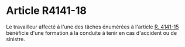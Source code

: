# Article R4141-18

  
Le travailleur affecté à l'une des tâches énumérées à l'article [R. 4141-15][1] bénéficie d'une formation à la conduite à tenir en cas d'accident ou de sinistre.

 [1]: /affichCodeArticle.do?cidTexte=LEGITEXT000006072050&idArticle=LEGIARTI000018488313&dateTexte=&categorieLien=cid